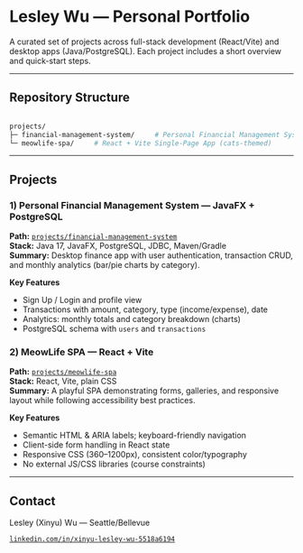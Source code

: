 # Lesley Wu — Personal Portfolio

A curated set of projects across full-stack development (React/Vite) and desktop apps (Java/PostgreSQL). Each project includes a short overview and quick-start steps.

---

## Repository Structure
```bash

projects/
├─ financial-management-system/     # Personal Financial Management System (JavaFX + PostgreSQL)
└─ meowlife-spa/     # React + Vite Single-Page App (cats-themed)

```

---

## Projects
### 1) Personal Financial Management System — JavaFX + PostgreSQL
**Path:** [`projects/financial-management-system`](projects/financial-management-system/)  
**Stack:** Java 17, JavaFX, PostgreSQL, JDBC, Maven/Gradle  
**Summary:** Desktop finance app with user authentication, transaction CRUD, and monthly analytics (bar/pie charts by category).

**Key Features**
- Sign Up / Login and profile view
- Transactions with amount, category, type (income/expense), date
- Analytics: monthly totals and category breakdown (charts)
- PostgreSQL schema with `users` and `transactions`


### 2) MeowLife SPA — React + Vite
**Path:** [`projects/meowlife-spa`](projects/meowlife-spa)  
**Stack:** React, Vite, plain CSS  
**Summary:** A playful SPA demonstrating forms, galleries, and responsive layout while following accessibility best practices.

**Key Features**
- Semantic HTML & ARIA labels; keyboard-friendly navigation
- Client-side form handling in React state
- Responsive CSS (360–1200px), consistent color/typography
- No external JS/CSS libraries (course constraints)

---

## Contact
Lesley (Xinyu) Wu — Seattle/Bellevue

[`linkedin.com/in/xinyu-lesley-wu-5518a6194`](linkedin.com/in/xinyu-lesley-wu-5518a6194)
